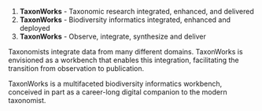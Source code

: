 1. __TaxonWorks__ - Taxonomic research integrated, enhanced, and delivered
1. __TaxonWorks__ - Biodiversity informatics integrated, enhanced and deployed
1. __TaxonWorks__ - Observe, integrate, synthesize and deliver

Taxonomists integrate data from many different domains.  TaxonWorks is envisioned as a workbench that enables this integration, facilitating the transition from observation to publication.

TaxonWorks is a multifaceted biodiversity informatics workbench, conceived in part as a career-long digital companion to the modern taxonomist.
